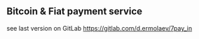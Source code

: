 
## Bitcoin & Fiat payment service

see last version on GitLab https://gitlab.com/d.ermolaev/7pay_in
